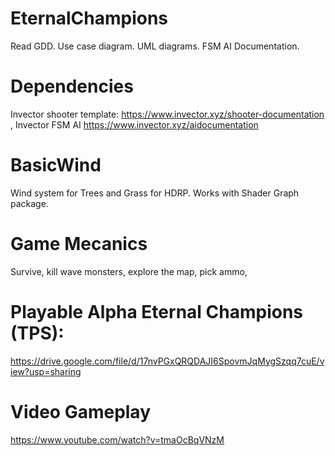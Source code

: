 # EternalChampions
Read GDD. 
Use case diagram.
UML diagrams.
FSM AI Documentation.

# Dependencies
Invector shooter template: https://www.invector.xyz/shooter-documentation , 
Invector FSM AI https://www.invector.xyz/aidocumentation

# BasicWind
Wind system for Trees and Grass for HDRP. Works with Shader Graph package.

# Game Mecanics
Survive, kill wave monsters, explore the map, pick ammo,

# Playable Alpha Eternal Champions (TPS):
https://drive.google.com/file/d/17nvPGxQRQDAJI6SpovmJqMygSzqq7cuE/view?usp=sharing

# Video Gameplay
https://www.youtube.com/watch?v=tmaOcBqVNzM
